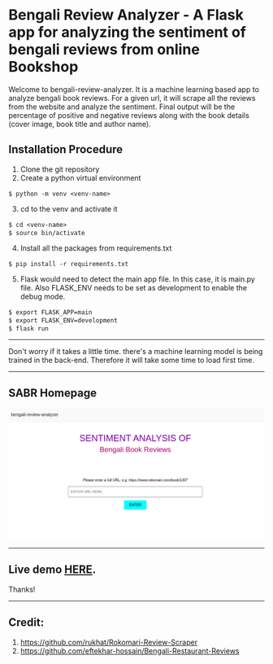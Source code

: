 # Bengali Review Analyzer - A Flask app for analyzing the sentiment of bengali reviews from online Bookshop

Welcome to bengali-review-analyzer. It is a machine learning based app to analyze bengali book reviews. For a given url, it will scrape all the reviews from the website and analyze the sentiment. Final output will be the percentage of positive and negative reviews along with the book details (cover image, book title and author name).

## Installation Procedure

1. Clone the git repository
2. Create a python virtual environment
```shell
$ python -m venv <venv-name>
```

3. cd to the venv and activate it
```shell
$ cd <venv-name>
$ source bin/activate
```
4. Install all the packages from requirements.txt
```shell
$ pip install -r requirements.txt
```
5. Flask would need to detect the main app file. In this case, it is main.py file. Also FLASK_ENV needs to be set as development to enable the debug mode.
```shell
$ export FLASK_APP=main
$ export FLASK_ENV=development
$ flask run
```
***
Don't worry if it takes a little time. there's a machine learning model is being trained in the back-end. Therefore it will take some time to load first time. 
***
## SABR Homepage
![SABR Homepage](static/images/review-analyzer.png)

***
## Live demo [HERE](https://bengali-review-analyzer.herokuapp.com). 
Thanks!

***
## Credit:
1. https://github.com/rukhat/Rokomari-Review-Scraper
2. https://github.com/eftekhar-hossain/Bengali-Restaurant-Reviews